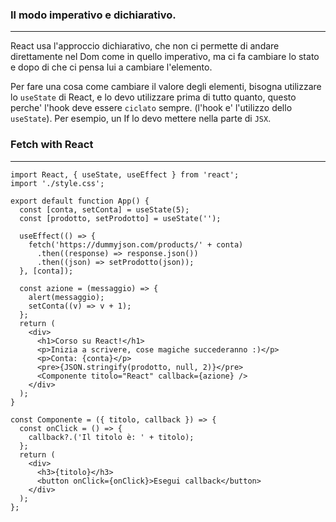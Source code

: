 ### Il modo imperativo e dichiarativo.
----
React usa l'approccio dichiarativo, che non ci permette di andare direttamente nel Dom come in quello imperativo, ma ci fa cambiare lo stato e dopo di che ci pensa lui a cambiare l'elemento.

Per fare una cosa come cambiare il valore degli elementi, bisogna utilizzare lo `useState` di React, e lo devo utilizzare prima di tutto quanto, questo perche' l'hook deve essere `ciclato` sempre. (l'hook e' l'utilizzo dello `useState`).
Per esempio, un If lo devo mettere nella parte di `JSX`.
### Fetch with React
---
```React
import React, { useState, useEffect } from 'react';
import './style.css';

export default function App() {
  const [conta, setConta] = useState(5);
  const [prodotto, setProdotto] = useState('');

  useEffect(() => {
    fetch('https://dummyjson.com/products/' + conta)
      .then((response) => response.json())
      .then((json) => setProdotto(json));
  }, [conta]);

  const azione = (messaggio) => {
    alert(messaggio);
    setConta((v) => v + 1);
  };
  return (
    <div>
      <h1>Corso su React!</h1>
      <p>Inizia a scrivere, cose magiche succederanno :)</p>
      <p>Conta: {conta}</p>
      <pre>{JSON.stringify(prodotto, null, 2)}</pre>
      <Componente titolo="React" callback={azione} />
    </div>
  );
}

const Componente = ({ titolo, callback }) => {
  const onClick = () => {
    callback?.('Il titolo è: ' + titolo);
  };
  return (
    <div>
      <h3>{titolo}</h3>
      <button onClick={onClick}>Esegui callback</button>
    </div>
  );
};
```
